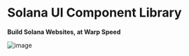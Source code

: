 # Solana UI Component Library

**Build Solana Websites, at Warp Speed**

![image](https://github.com/user-attachments/assets/05dc4ff0-1054-4c70-bbeb-f596eea7985e)
